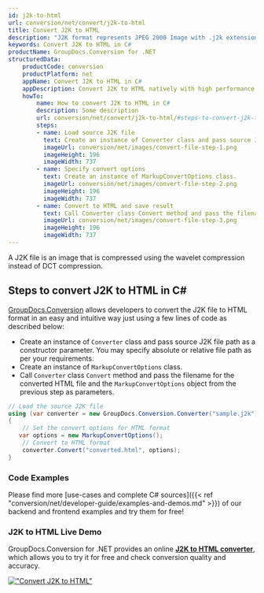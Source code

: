 ```yaml
---
id: j2k-to-html
url: conversion/net/convert/j2k-to-html
title: Convert J2K to HTML
description: "J2K format represents JPEG 2000 Image with .j2k extension. Learn how to convert J2K to HTML file programmatically in C# language using GroupDocs.Conversion for .NET library."
keywords: Convert J2K to HTML in C#
productName: GroupDocs.Conversion for .NET
structuredData:
    productCode: conversion
    productPlatform: net
    appName: Convert J2K to HTML in C#
    appDescription: Convert J2K to HTML natively with high performance using C# language and server side GroupDocs.Conversion for .NET APIs, without the use of any software like Microsoft or Open Office.
    howTo:
        name: How to convert J2K to HTML in C# 
        description: Some description
        url: conversion/net/convert/j2k-to-html/#steps-to-convert-j2k-to-html-in-c
        steps:
        - name: Load source J2K file 
          text: Create an instance of Converter class and pass source J2K file path as a constructor parameter. You may specify absolute or relative file path as per your requirements. 
          imageUrl: conversion/net/images/convert-file-step-1.png
          imageHeight: 196
          imageWidth: 737
        - name: Specify convert options 
          text: Create an instance of MarkupConvertOptions class.
          imageUrl: conversion/net/images/convert-file-step-2.png
          imageHeight: 196
          imageWidth: 737
        - name: Convert to HTML and save result 
          text: Call Converter class Convert method and pass the filename for the converted HTML file and the MarkupConvertOptions object from the previous step as parameters.
          imageUrl: conversion/net/images/convert-file-step-3.png
          imageHeight: 196
          imageWidth: 737
---
```


A J2K file is an image that is compressed using the wavelet compression instead of DCT compression.

## Steps to convert J2K to HTML in C#

[GroupDocs.Conversion](https://products.groupdocs.com/conversion/net) allows developers to convert the J2K file to HTML format in an easy and intuitive way just using a few lines of code as described below:

* Create an instance of `Converter` class and pass source J2K file path as a constructor parameter. You may specify absolute or relative file path as per your requirements. 
* Create an instance of `MarkupConvertOptions` class.
* Call `Converter` class `Convert` method and pass the filename for the converted HTML file and the `MarkupConvertOptions` object from the previous step as parameters.

```csharp
// Load the source J2K file
using (var converter = new GroupDocs.Conversion.Converter("sample.j2k"))
{
    // Set the convert options for HTML format
   var options = new MarkupConvertOptions();
    // Convert to HTML format
    converter.Convert("converted.html", options);
}
```

### Code Examples

Please find more [use-cases and complete C# sources]({{< ref "conversion/net/developer-guide/examples-and-demos.md" >}}) of our backend and frontend examples and try them for free!

### J2K to HTML Live Demo

GroupDocs.Conversion for .NET provides an online [**J2K to HTML converter**](https://products.groupdocs.app/conversion/j2k-to-html), which allows you to try it for free and check conversion quality and accuracy.

[!["Convert J2K to HTML"](conversion/net/images/convert-to-html/convert-j2k-to-html.png)](https://products.groupdocs.app/conversion/j2k-to-html)